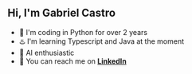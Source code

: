 ## Hi, I'm Gabriel Castro

* 🐍 I'm coding in Python for over 2 years
* ♨️ I'm learning Typescript and Java at the moment
* 🧠 AI enthusiastic
* 🔗 You can reach me on **[LinkedIn](https://www.linkedin.com/in/advgabrielcastro/?profileId=ACoAABf_E8QBQ7nppfC-Yl2Hp9fVQDNOFGHVTxg)**
